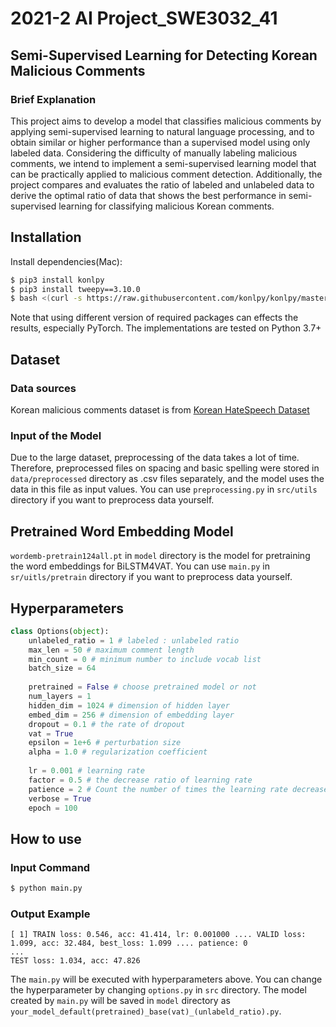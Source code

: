 # 2021-2 AI Project_SWE3032_41
  
## Semi-Supervised Learning for  Detecting Korean Malicious Comments 
  
### Brief Explanation
  
This project aims to develop a model that classifies malicious comments by applying semi-supervised learning to natural language processing, and to obtain similar or higher performance than a supervised model using only labeled data. Considering the difficulty of manually labeling malicious comments, we intend to implement a semi-supervised learning model that can be practically applied to malicious comment detection. Additionally, the project compares and evaluates the ratio of labeled and unlabeled data to derive the optimal ratio of data that shows the best performance in semi-supervised learning for classifying malicious Korean comments.
  
  
## Installation
  
Install dependencies(Mac):
  
```bash
$ pip3 install konlpy
$ pip3 install tweepy==3.10.0
$ bash <(curl -s https://raw.githubusercontent.com/konlpy/konlpy/master/scripts/mecab.sh)
```
  
Note that using different version of required packages can effects the results, especially PyTorch. The implementations are tested on Python 3.7+
  
  
## Dataset
  
### Data sources
  
Korean malicious comments dataset is from [Korean HateSpeech Dataset](https://github.com/kocohub/korean-hate-speech.git)
  
### Input of the Model
  
Due to the large dataset, preprocessing of the data takes a lot of time. Therefore, preprocessed files on spacing and basic spelling were stored in `data/preprocessed` directory as .csv files separately, and the model uses the data in this file as input values.  You can use `preprocessing.py` in `src/utils` directory if you want to preprocess data yourself.
  
  
## Pretrained Word Embedding Model
  
`wordemb-pretrain124all.pt` in `model` directory is the model for pretraining the word embeddings for BiLSTM4VAT.  You can use `main.py` in `sr/uitls/pretrain` directory if you want to preprocess data yourself.
  
  
## Hyperparameters
  
```python
class Options(object):
    unlabeled_ratio = 1 # labeled : unlabeled ratio
    max_len = 50 # maximum comment length
    min_count = 0 # minimum number to include vocab list
    batch_size = 64
    
    pretrained = False # choose pretrained model or not
    num_layers = 1 
    hidden_dim = 1024 # dimension of hidden layer
    embed_dim = 256 # dimension of embedding layer
    dropout = 0.1 # the rate of dropout
    vat = True
    epsilon = 1e+6 # perturbation size
    alpha = 1.0 # regularization coefficient
    
    lr = 0.001 # learning rate
    factor = 0.5 # the decrease ratio of learning rate
    patience = 2 # Count the number of times the learning rate decreases
    verbose = True
    epoch = 100
```
  
  
## How to use
  
### Input Command
  
```bash
$ python main.py
```
  
### Output Example
  
```
[ 1] TRAIN loss: 0.546, acc: 41.414, lr: 0.001000 .... VALID loss: 1.099, acc: 32.484, best_loss: 1.099 .... patience: 0
...  
TEST loss: 1.034, acc: 47.826
```
  
The `main.py` will be executed with hyperparameters above. You can change the hyperparameter by changing `options.py` in `src` directory.  The model created by `main.py` will be saved in `model` directory as `your_model_default(pretrained)_base(vat)_(unlabeld_ratio).py`.
